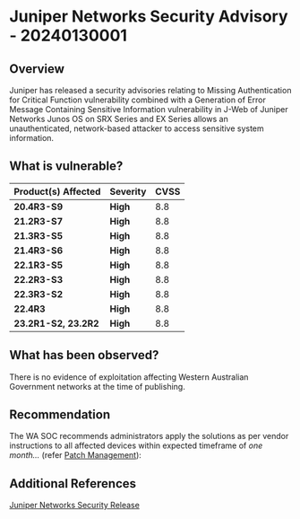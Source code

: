 # Juniper Networks Security Advisory - 20240130001

## Overview

Juniper has released a security advisories relating to Missing Authentication for Critical Function vulnerability combined with a Generation of Error Message Containing Sensitive Information vulnerability in J-Web of Juniper Networks Junos OS on SRX Series and EX Series allows an unauthenticated, network-based attacker to access sensitive system information.

## What is vulnerable?

| Product(s) Affected   | Severity | CVSS |
| --------------------- | -------- | ---- |
| **20.4R3-S9**         | **High** | 8.8  |
| **21.2R3-S7**         | **High** | 8.8  |
| **21.3R3-S5**         | **High** | 8.8  |
| **21.4R3-S6**         | **High** | 8.8  |
| **22.1R3-S5**         | **High** | 8.8  |
| **22.2R3-S3**         | **High** | 8.8  |
| **22.3R3-S2**         | **High** | 8.8  |
| **22.4R3**            | **High** | 8.8  |
| **23.2R1-S2, 23.2R2** | **High** | 8.8  |

## What has been observed?

There is no evidence of exploitation affecting Western Australian Government networks at the time of publishing.

## Recommendation

The WA SOC recommends administrators apply the solutions as per vendor instructions to all affected devices within expected timeframe of *one month...* (refer [Patch Management](../guidelines/patch-management.md)):

## Additional References

[Juniper Networks Security Release](https://supportportal.juniper.net/JSA76390)
